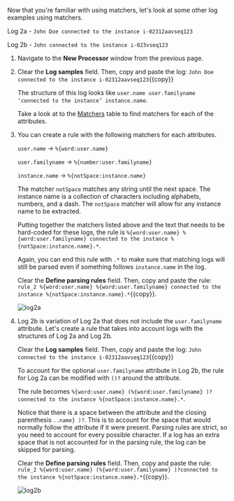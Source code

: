 Now that you're familiar with using matchers, let's look at some other log examples using matchers.

Log 2a - `John Doe connected to the instance i-02312aavseq123`

Log 2b - `John connected to the instance i-023vseq123`

1. Navigate to the **New Processor** window from the previous page.

2. Clear the **Log samples** field. Then, copy and paste the log: `John Doe connected to the instance i-02312aavseq123`{{copy}}

    The structure of this log looks like  `user.name user.familyname ‘connected to the instance’ instance.name`.

    Take a look at to the <a href="https://docs.datadoghq.com/logs/processing/parsing/?tab=matcher#matcher-and-filter" target="_blank">Matchers</a> table to find matchers for each of the attributes.

3. You can create a rule with the following matchers for each attributes.

    `user.name` &rarr; `%{word:user.name}`

    `user.familyname` &rarr; `%{number:user.familyname}`

    `instance.name` &rarr; `%{notSpace:instance.name}`
    
    The matcher `notSpace` matches any string until the next space. The instance name is a collection of characters including alphabets, numbers, and a dash. The `notSpace` matcher will allow for any instance name to be extracted.

    Putting together the matchers listed above and the text that needs to be hard-coded for these logs, the rule is `%{word:user.name} %{word:user.familyname} connected to the instance %{notSpace:instance.name}.*`. 

    Again, you can end this rule with `.*` to make sure that matching logs will still be parsed even if something follows `instance.name` in the log.

    Clear the **Define parsing rules** field. Then, copy and paste the rule: `rule_2 %{word:user.name} %{word:user.familyname} connected to the instance %{notSpace:instance.name}.*`{{copy}}.
    
    ![log2a](logsparsing/assets/log2a.png)

4. Log 2b is variation of Log 2a that does not include the `user.familyname` attribute. Let's create a rule that takes into account logs with the structures of Log 2a and Log 2b.

    Clear the **Log samples** field. Then, copy and paste the log: `John connected to the instance i-02312aavseq123`{{copy}}
    
    To account for the optional `user.familyname` attribute in Log 2b, the rule for Log 2a can be modified with `()?` around the attribute.

    The rule becomes `%{word:user.name} (%{word:user.familyname} )?connected to the instance %{notSpace:instance.name}.*`.

    Notice that there is a space between the attribute and the closing parenthesis `..name} )?`. This is to account for the space that would normally follow the attribute if it were present. Parsing rules are strict, so you need to account for every possible character. If a log has an extra space that is not accounted for in the parsing rule, the log can be skipped for parsing.

    Clear the **Define parsing rules** field. Then, copy and paste the rule: `rule_2 %{word:user.name} (%{word:user.familyname} )?connected to the instance %{notSpace:instance.name}.*`{{copy}}.

    ![log2b](logsparsing/assets/log2b.png)

